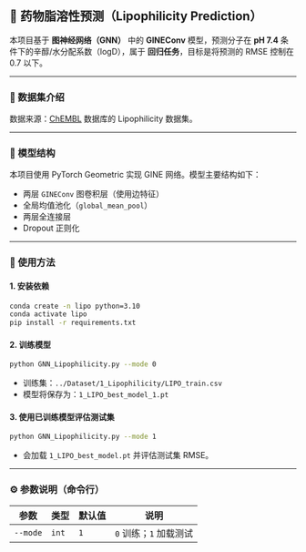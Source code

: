 ## 🧪 药物脂溶性预测（Lipophilicity Prediction）

本项目基于 **图神经网络（GNN）** 中的 **GINEConv** 模型，预测分子在 **pH 7.4** 条件下的辛醇/水分配系数（logD），属于 **回归任务**，目标是将预测的 RMSE 控制在 0.7 以下。

---

### 📂 数据集介绍

数据来源：[ChEMBL](https://www.ebi.ac.uk/chembl/) 数据库的 Lipophilicity 数据集。

---

### 🧠 模型结构

本项目使用 PyTorch Geometric 实现 GINE 网络。模型主要结构如下：

* 两层 `GINEConv` 图卷积层（使用边特征）
* 全局均值池化（`global_mean_pool`）
* 两层全连接层
* Dropout 正则化

---

### 🚀 使用方法

#### 1. 安装依赖

```bash
conda create -n lipo python=3.10
conda activate lipo
pip install -r requirements.txt
```

#### 2. 训练模型

```bash
python GNN_Lipophilicity.py --mode 0
```

* 训练集：`../Dataset/1_Lipophilicity/LIPO_train.csv`
* 模型将保存为：`1_LIPO_best_model_1.pt`

#### 3. 使用已训练模型评估测试集

```bash
python GNN_Lipophilicity.py --mode 1
```

* 会加载 `1_LIPO_best_model.pt` 并评估测试集 RMSE。

---

### ⚙️ 参数说明（命令行）

| 参数       | 类型    | 默认值 | 说明              |
| -------- | ----- | --- | --------------- |
| `--mode` | `int` | `1` | `0` 训练；`1` 加载测试 |

